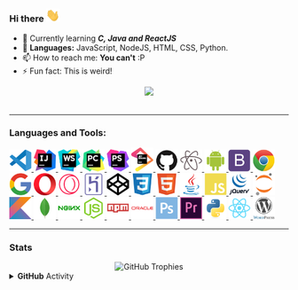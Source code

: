 ### Hi there <img src="https://github.com/Bedanta1010/Bedanta1010/blob/main/img/HandWave.gif" width="25px"> 

- 🔭 Currently learning <em><strong>C, Java and ReactJS</em></strong>
- 🌱 **Languages:** JavaScript, NodeJS, HTML, CSS, Python.
- 📫 How to reach me: <b>You can't</b> :P
- ⚡ Fun fact: This is weird!

<div align = "center">
  <a href = "https://github.com/Bedanta1010"> <img src = "https://img.icons8.com/dusk/2x/github.png" width = "50"> </a><br><br>
  </center>  
</div> 

<hr>
<div>
<h3>Languages and Tools:</h3>
<p align = "left"><a href = "https://code.visualstudio.com" target = "_blank"> <img src = "https://github.com/devicons/devicon/blob/master/icons/vscode/vscode-original.svg" width = "40"> </a> <a href = "https://www.jetbrains.com/idea/" target = "_blank"> <img src = "https://github.com/Bedanta1010/Bedanta1010/blob/main/img/intellij-idea_logo_300x300.png" width = "40"> </a> <a href = "https://www.jetbrains.com/webstorm/"> <img src = "https://github.com/Bedanta1010/Bedanta1010/blob/main/img/webstorm_logo_300x300.png" width = "40"> </a> <a href = "https://www.jetbrains.com/pycharm/"> <img src = "https://github.com/Bedanta1010/Bedanta1010/blob/main/img/pycharm_logo_300x300.png" width = "40"> </a> <a href = "https://www.jetbrains.com/phpstorm/"> <img src = "https://github.com/Bedanta1010/Bedanta1010/blob/main/img/phpstorm_logo_300x300.png" width ="40"> </a> <a href = "https://www.jetbrains.com"> <img src = "https://github.com/Bedanta1010/Bedanta1010/blob/main/img/1200px-JetBrains_Logo_2016.svg.png" width = "40"> </a> <a href = "https://github.com/Bedanta1010"> <img src = "https://github.com/devicons/devicon/blob/master/icons/github/github-original.svg" width = "40"> </a> <a href = "https://atom.io"> <img src = "https://github.com/devicons/devicon/blob/master/icons/atom/atom-original.svg" width = "40"> </a> <a href = "https://www.android.com/"> <img src = "https://github.com/devicons/devicon/blob/master/icons/android/android-original.svg" width = "40"> </a> <a href = "https://getbootstrap.com"> <img src = "https://github.com/devicons/devicon/blob/master/icons/bootstrap/bootstrap-plain.svg" width = "40"> </a> <a href = "https://www.google.com/chrome/"> <img src = "https://github.com/devicons/devicon/blob/master/icons/chrome/chrome-original.svg" width = "40"> </a> <a href = "https://www.google.com"> <img src = "https://github.com/devicons/devicon/blob/master/icons/google/google-original.svg" width = "40"> </a> <a href = "https://www.opera.com/"> <img src = "https://github.com/Bedanta1010/Bedanta1010/blob/main/img/Opera_2015_icon.svg.png" width ="40"> </a> <a href = "https://www.opera.com/gx"> <img src = "https://github.com/Bedanta1010/Bedanta1010/blob/main/img/opera_gx_browser_logo_icon_152976.png" width = "40"> </a> <a href = "https://www.heroku.com"> <img src = "https://github.com/devicons/devicon/blob/master/icons/heroku/heroku-original.svg" width = "40"> </a> <a href = "https://codepen.io"> <img src = "https://github.com/devicons/devicon/blob/master/icons/codepen/codepen-plain.svg" width ="40"> </a> <a href = "https://www.w3schools.com/css/"> <img src = "https://github.com/devicons/devicon/blob/master/icons/css3/css3-original.svg" width = "40" > </a> <a href = "https://www.w3schools.com/html/"> <img src = "https://github.com/devicons/devicon/blob/master/icons/html5/html5-original.svg" width = "40"> </a> <a href = "https://www.w3schools.com/java/"> <img src = "https://github.com/devicons/devicon/blob/master/icons/java/java-original.svg" width = "40"> </a> <a href = "https://www.w3schools.com/js"> <img src = "https://github.com/devicons/devicon/blob/master/icons/javascript/javascript-plain.svg" width = "40"> </a> <a href = "https://jquery.com"> <img src = "https://github.com/devicons/devicon/blob/master/icons/jquery/jquery-original-wordmark.svg" width = "40"> </a> <a href = "https://jupyter.org"> <img src = "https://github.com/devicons/devicon/blob/master/icons/jupyter/jupyter-original.svg" width = "40"> </a> <a href = "https://kotlinlang.org"> <img src = "https://github.com/devicons/devicon/blob/master/icons/kotlin/kotlin-original.svg" width = "40"> </a> <a href = "https://www.mongodb.com/"> <img src = "https://github.com/devicons/devicon/blob/master/icons/mongodb/mongodb-original.svg" width = "40"> </a> <a href = "https://www.nginx.com"> <img src = "https://github.com/devicons/devicon/blob/master/icons/nginx/nginx-original.svg" width = "40"> </a> <a href = "https://nodejs.org/en/"> <img src = "https://github.com/devicons/devicon/blob/master/icons/nodejs/nodejs-original.svg" width = "40"> </a> <a href = "https://www.npmjs.com"> <img src = "https://github.com/devicons/devicon/blob/master/icons/npm/npm-original-wordmark.svg" width = "40"> </a> <a href = "https://www.oracle.com/index.html"> <img src = "https://github.com/devicons/devicon/blob/master/icons/oracle/oracle-original.svg" width = "40"> </a> <a href = "https://www.adobe.com/in/products/photoshop.html"> <img src = "https://github.com/devicons/devicon/blob/master/icons/photoshop/photoshop-plain.svg" width = "40"> </a> <a href = "https://www.adobe.com/in/products/premiere.html"> <img src = "https://github.com/devicons/devicon/blob/master/icons/premierepro/premierepro-original.svg" width = "40"> </a> <a href = "https://www.python.org"> <img src = "https://github.com/devicons/devicon/blob/master/icons/python/python-original.svg" width = "40" > </a> <a href = "https://reactjs.org"> <img src = "https://github.com/devicons/devicon/blob/master/icons/react/react-original.svg" width = "40"> </a> <a href = "https://wordpress.com"> <img src = "https://github.com/devicons/devicon/blob/master/icons/wordpress/wordpress-original.svg" width = "40"> </a></p>
</div>
<hr>
<h3> Stats </h3>
<div align = "center">
  <img src = "https://github-profile-trophy.vercel.app/?username=Bedanta1010&theme=dracula" alt = "GitHub Trophies">
</div>
<details>
    <summary><b>GitHub</b> Activity</summary>
    <img align="left" src="https://github-readme-stats.vercel.app/api?username=Bedanta1010&theme=tokyonight"><img align="right" src="https://github-readme-stats.vercel.app/api/top-langs/?username=Bedanta1010&theme=tokyonight&hide=batchfile" alt="stats">
    <img src="https://github-readme-streak-stats.herokuapp.com/?user=Bedanta1010&theme=tokyonight">
</details>
